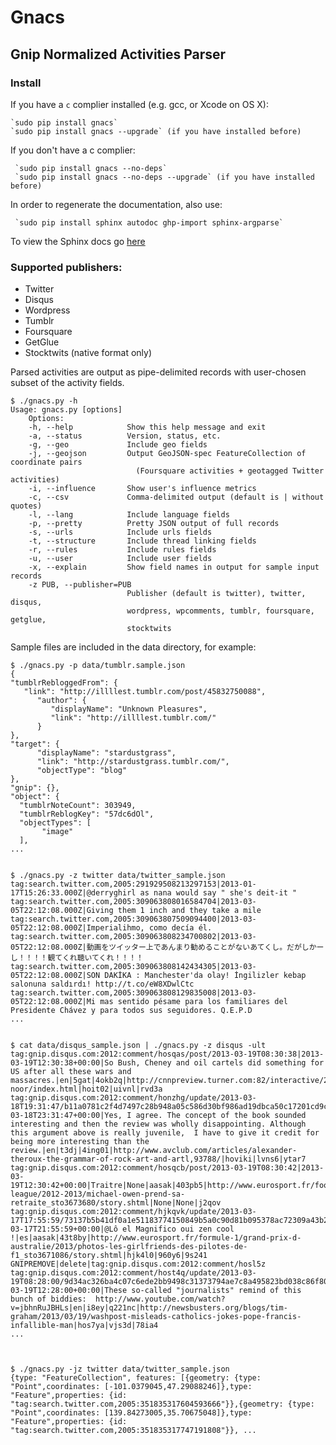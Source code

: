 # Gnacs

## Gnip Normalized Activities Parser

### Install
If you have a `c` complier installed (e.g. gcc, or Xcode on OS X):

    `sudo pip install gnacs` 
    `sudo pip install gnacs --upgrade` (if you have installed before)

If you don't have a c complier:

     `sudo pip install gnacs --no-deps` 
     `sudo pip install gnacs --no-deps --upgrade` (if you have installed before)

In order to regenerate the documentation, also use:

     `sudo pip install sphinx autodoc ghp-import sphinx-argparse` 

To view the Sphinx docs go [here](https://drskippy27.github.io/Gnacs/)

   

### Supported publishers:
* Twitter
* Disqus
* Wordpress
* Tumblr
* Foursquare 
* GetGlue
* Stocktwits (native format only) 

Parsed activities are output as pipe-delimited records with user-chosen subset of the activity fields.

    $ ./gnacs.py -h
    Usage: gnacs.py [options]
        Options:
        -h, --help            Show this help message and exit
        -a, --status          Version, status, etc.
        -g, --geo             Include geo fields
        -j, --geojson         Output GeoJSON-spec FeatureCollection of coordinate pairs 
                                (Foursquare activities + geotagged Twitter activities)
        -i, --influence       Show user's influence metrics
        -c, --csv             Comma-delimited output (default is | without quotes)
        -l, --lang            Include language fields
        -p, --pretty          Pretty JSON output of full records
        -s, --urls            Include urls fields
        -t, --structure       Include thread linking fields
        -r, --rules           Include rules fields
        -u, --user            Include user fields
        -x, --explain         Show field names in output for sample input records
        -z PUB, --publisher=PUB
                              Publisher (default is twitter), twitter, disqus,
                              wordpress, wpcomments, tumblr, foursquare, getglue,
                              stocktwits


Sample files are included in the data directory, for example:

    $ ./gnacs.py -p data/tumblr.sample.json 
    {
    "tumblrRebloggedFrom": {
       "link": "http://illllest.tumblr.com/post/45832750088", 
          "author": {
             "displayName": "Unknown Pleasures", 
             "link": "http://illllest.tumblr.com/"
          }
    }, 
    "target": {
          "displayName": "stardustgrass", 
          "link": "http://stardustgrass.tumblr.com/", 
          "objectType": "blog"
    }, 
    "gnip": {}, 
    "object": {
      "tumblrNoteCount": 303949, 
      "tumblrReblogKey": "57dc6dOl", 
      "objectTypes": [
           "image"
      ], 
    ...


    $ ./gnacs.py -z twitter data/twitter_sample.json 
    tag:search.twitter.com,2005:291929508213297153|2013-01-17T15:26:33.000Z|@derryghirl as nana would say " she's deit-it "
    tag:search.twitter.com,2005:309063808016584704|2013-03-05T22:12:08.000Z|Giving them 1 inch and they take a mile
    tag:search.twitter.com,2005:309063807509094400|2013-03-05T22:12:08.000Z|Imperialihmo, como decía él.
    tag:search.twitter.com,2005:309063808234700802|2013-03-05T22:12:08.000Z|動画をツイッター上であんまり勧めることがないあてくし。だがしかーし！！！！観てくれ聴いてくれ！！！！
    tag:search.twitter.com,2005:309063808142434305|2013-03-05T22:12:08.000Z|SON DAKİKA : Manchester'da olay! İngilizler kebap salonuna saldırdı! http://t.co/eW8XDwlCtc
    tag:search.twitter.com,2005:309063808129835008|2013-03-05T22:12:08.000Z|Mi mas sentido pésame para los familiares del Presidente Chávez y para todos sus seguidores. Q.E.P.D
    ...


    $ cat data/disqus_sample.json | ./gnacs.py -z disqus -ult
    tag:gnip.disqus.com:2012:comment/hosqas/post/2013-03-19T08:30:38|2013-03-19T12:30:38+00:00|So Bush, Cheney and oil cartels did something for US after all these wars and massacres.|en|5gat|4okb2q|http://cnnpreview.turner.com:82/interactive/2013/03/world/baby-noor/index.html|hoit02|uivnl|rvd3a
    tag:gnip.disqus.com:2012:comment/honzhg/update/2013-03-18T19:31:47/b11a0781c2f4d7497c28b948a05c586d30bf986ad19dbca50c17201cd9cf57aa|2013-03-18T23:31:47+00:00|Yes, I agree. The concept of the book sounded interesting and then the review was wholly disappointing. Although this argument above is really juvenile,  I have to give it credit for being more interesting than the review.|en|t3dj|4ing01|http://www.avclub.com/articles/alexander-theroux-the-grammar-of-rock-art-and-artl,93788/|hoviki|lvns6|ytar7
    tag:gnip.disqus.com:2012:comment/hosqcb/post/2013-03-19T08:30:42|2013-03-19T12:30:42+00:00|Traitre|None|aasak|403pb5|http://www.eurosport.fr/football/premier-league/2012-2013/michael-owen-prend-sa-retraite_sto3673680/story.shtml|None|None|j2qov
    tag:gnip.disqus.com:2012:comment/hjkqvk/update/2013-03-17T17:55:59/73137b5b41df0a1e51183774150849b5a0c90d81b095378ac72309a43b26994f|2013-03-17T21:55:59+00:00|@Lô el Magnifico oui zen cool !|es|aasak|43t8by|http://www.eurosport.fr/formule-1/grand-prix-d-australie/2013/photos-les-girlfriends-des-pilotes-de-f1_sto3671086/story.shtml|hjk4l0|960y6|9s241
    GNIPREMOVE|delete|tag:gnip.disqus.com:2012:comment/hosl5z
    tag:gnip.disqus.com:2012:comment/host4q/update/2013-03-19T08:28:00/9d34ac326ba4c07c6ede2bb9498c31373794ae7c8a495823bd038c86f8045c44|2013-03-19T12:28:00+00:00|These so-called "journalists" remind of this bunch of biddies:  http://www.youtube.com/watch?v=jbhnRuJBHLs|en|i8ey|q221nc|http://newsbusters.org/blogs/tim-graham/2013/03/19/washpost-misleads-catholics-jokes-pope-francis-infallible-man|hos7ya|vjs3d|78ia4
    ...



    $ ./gnacs.py -jz twitter data/twitter_sample.json
    {type: "FeatureCollection", features: [{geometry: {type: "Point",coordinates: [-101.0379045,47.29088246]},type: "Feature",properties: {id: "tag:search.twitter.com,2005:351835317604593666"}},{geometry: {type: "Point",coordinates: [139.84273005,35.70675048]},type: "Feature",properties: {id: "tag:search.twitter.com,2005:351835317747191808"}}, ...



